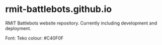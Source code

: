 # rmit-battlebots.github.io
RMIT Battlebots website repository. Currently including development and deployment.

Font: Teko
colour: #C40F0F
